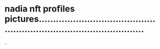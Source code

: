 # nadia nft profiles pictures..........................................................................................
..
